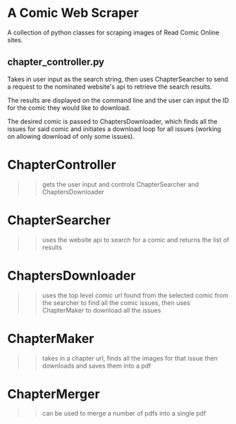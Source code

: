 # A Comic Web Scraper

A collection of python classes for scraping images of Read Comic Online sites.

## chapter_controller.py

Takes in user input as the search string, then uses ChapterSearcher to send a request to the nominated website's api to retrieve the search results.

The results are displayed on the command line and the user can input the ID for the comic they would like to download. 

The desired comic is passed to ChaptersDownloader, which finds all the issues for said comic and initiates a download loop for all issues (working on allowing download of only some issues).


# ChapterController
>> gets the user input and controls ChapterSearcher and ChaptersDownloader

# ChapterSearcher
>> uses the website api to search for a comic and returns the list of results

# ChaptersDownloader
>> uses the top level comic url found from the selected comic from the searcher to find all the comic issues, then uses ChapterMaker to download all the issues

# ChapterMaker
>> takes in a chapter url, finds all the images for that issue then downloads and saves them into a pdf

# ChapterMerger
>> can be used to merge a number of pdfs into a single pdf